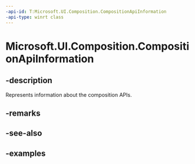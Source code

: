 ```yaml
---
-api-id: T:Microsoft.UI.Composition.CompositionApiInformation
-api-type: winrt class
---
```


# Microsoft.UI.Composition.CompositionApiInformation

<!--
public static class CompositionApiInformation
-->


## -description

Represents information about the composition APIs.

## -remarks

## -see-also

## -examples


